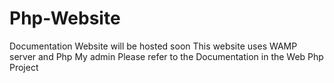 # Php-Website
Documentation 
Website will be hosted soon
This website uses WAMP server and Php My admin
Please refer to the Documentation in the Web Php Project